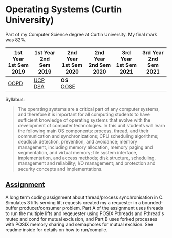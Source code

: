 # Operating Systems (Curtin University)

Part of my Computer Science degree at Curtin University. My final mark was 82%.

1st Year <br> 1st Sem <br> 2019 | 1st Year <br> 2nd Sem <br> 2019 | 2nd Year <br> 1st Sem <br> 2020 | 2nd Year <br> 2nd Sem <br> 2020 | 3rd Year <br> 1st Sem <br> 2021 | 3rd Year <br> 2nd Sem <br> 2021  
--- | --- | --- | --- | --- | --- |
[OOPD](https://github.com/Alecadabra/OOPD) | [UCP](https://github.com/Alecadabra/UCP)<br>[DSA](https://github.com/Alecadabra/DSA) | **OS**<br>[OOSE](https://github.com/Alecadabra/OOSE)

Syllabus:

> The operating systems are a critical part of any computer systems, and therefore
it is important for all computing students to have sufficient knowledge of 
operating systems that evolve with the development of computer technologies. In 
this unit students will learn the following main OS components: process, thread, 
and their communication and synchronizations; CPU scheduling algorithms; 
deadlock detection, prevention, and avoidance; memory management, including 
memory allocation, memory paging and segmentation, and virtual memory; file 
system interface, implementation, and access methods; disk structure, 
scheduling, management and reliability; I/O management; and protection and 
security concepts and implementations.

## [Assignment](Assignment)

A long term coding assignment about thread/process synchronisation in C.
Simulates 3 lifts serving lift requests created my a requester in a 
bounded-buffer producer/consumer problem. Part A of the assignment uses threads
to run the multiple lifts and reqeuester using POSIX Pthreads and Pthread's
mutex and cond for mutual exclusion, and Part B uses forked processes with POSIX
memory sharing and semaphores for mutual exclsion. See readme inside for details
on how to run/compile.
